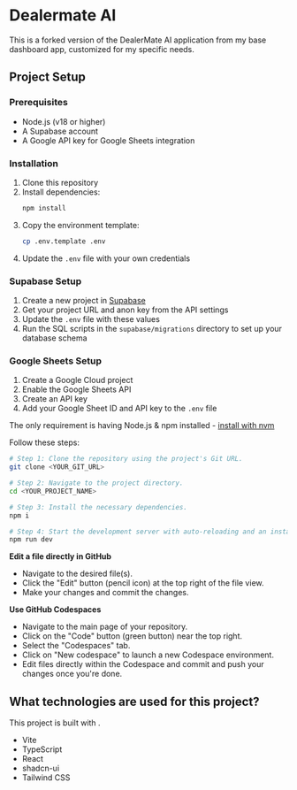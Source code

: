 # Dealermate AI

This is a forked version of the DealerMate AI application from my base dashboard app, customized for my specific needs.

## Project Setup

### Prerequisites

- Node.js (v18 or higher)
- A Supabase account
- A Google API key for Google Sheets integration

### Installation

1. Clone this repository
2. Install dependencies:
   ```bash
   npm install
   ```
3. Copy the environment template:
   ```bash
   cp .env.template .env
   ```
4. Update the `.env` file with your own credentials

### Supabase Setup

1. Create a new project in [Supabase](https://supabase.com)
2. Get your project URL and anon key from the API settings
3. Update the `.env` file with these values
4. Run the SQL scripts in the `supabase/migrations` directory to set up your database schema

### Google Sheets Setup

1. Create a Google Cloud project
2. Enable the Google Sheets API
3. Create an API key
4. Add your Google Sheet ID and API key to the `.env` file

The only requirement is having Node.js & npm installed - [install with nvm](https://github.com/nvm-sh/nvm#installing-and-updating)

Follow these steps:

```sh
# Step 1: Clone the repository using the project's Git URL.
git clone <YOUR_GIT_URL>

# Step 2: Navigate to the project directory.
cd <YOUR_PROJECT_NAME>

# Step 3: Install the necessary dependencies.
npm i

# Step 4: Start the development server with auto-reloading and an instant preview.
npm run dev
```

**Edit a file directly in GitHub**

- Navigate to the desired file(s).
- Click the "Edit" button (pencil icon) at the top right of the file view.
- Make your changes and commit the changes.

**Use GitHub Codespaces**

- Navigate to the main page of your repository.
- Click on the "Code" button (green button) near the top right.
- Select the "Codespaces" tab.
- Click on "New codespace" to launch a new Codespace environment.
- Edit files directly within the Codespace and commit and push your changes once you're done.

## What technologies are used for this project?

This project is built with .

- Vite
- TypeScript
- React
- shadcn-ui
- Tailwind CSS

